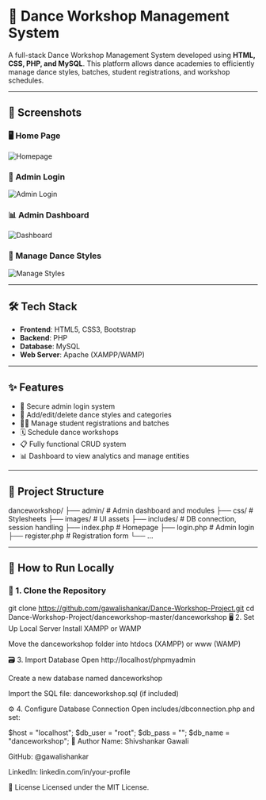 # 💃 Dance Workshop Management System

A full-stack Dance Workshop Management System developed using **HTML, CSS, PHP, and MySQL**. This platform allows dance academies to efficiently manage dance styles, batches, student registrations, and workshop schedules.

---

## 📸 Screenshots

### 🖥️ Home Page
![Homepage](screenshots/homepage.png)

### 🔐 Admin Login
![Admin Login](screenshots/admin-login.png)

### 📊 Admin Dashboard
![Dashboard](screenshots/dashboard.png)

### 📝 Manage Dance Styles
![Manage Styles](screenshots/manage-styles.png)

---

## 🛠️ Tech Stack

- **Frontend**: HTML5, CSS3, Bootstrap  
- **Backend**: PHP  
- **Database**: MySQL  
- **Web Server**: Apache (XAMPP/WAMP)

---

## ✨ Features

- 🔐 Secure admin login system
- 🕺 Add/edit/delete dance styles and categories
- 👨‍🎓 Manage student registrations and batches
- 🗓️ Schedule dance workshops
- 📋 Fully functional CRUD system
- 📊 Dashboard to view analytics and manage entities

---

## 📁 Project Structure

danceworkshop/
├── admin/ # Admin dashboard and modules
├── css/ # Stylesheets
├── images/ # UI assets
├── includes/ # DB connection, session handling
├── index.php # Homepage
├── login.php # Admin login
├── register.php # Registration form
└── ...

---

## 🚀 How to Run Locally

### 🔧 1. Clone the Repository

git clone https://github.com/gawalishankar/Dance-Workshop-Project.git
cd Dance-Workshop-Project/danceworkshop-master/danceworkshop
🖥️ 2. Set Up Local Server
Install XAMPP or WAMP

Move the danceworkshop folder into htdocs (XAMPP) or www (WAMP)

🗃️ 3. Import Database
Open http://localhost/phpmyadmin

Create a new database named danceworkshop

Import the SQL file: danceworkshop.sql (if included)

⚙️ 4. Configure Database Connection
Open includes/dbconnection.php and set:

$host = "localhost";
$db_user = "root";
$db_pass = "";
$db_name = "danceworkshop";
🙋 Author
Name: Shivshankar Gawali

GitHub: @gawalishankar

LinkedIn: linkedin.com/in/your-profile

📄 License
Licensed under the MIT License.

